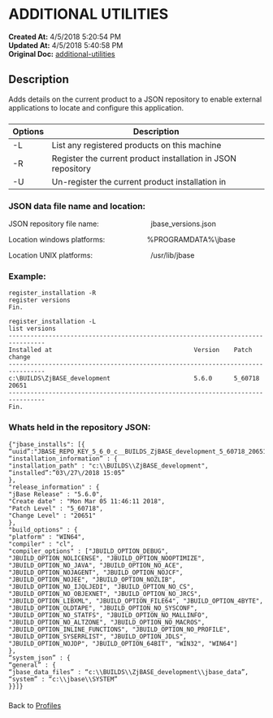 # ADDITIONAL UTILITIES 

**Created At:** 4/5/2018 5:20:54 PM  
**Updated At:** 4/5/2018 5:40:58 PM  
**Original Doc:** [additional-utilities](https://docs.jbase.com/44253-profiles/additional-utilities)  


## Description 

Adds details on the current product to a JSON repository to enable external applications to locate and configure this application.

### 



| Options | Description |
| --- | --- |
| -L | List any registered products on this machine<br> |
| -R | Register the current product installation in JSON repository<br> |
| -U<br> | Un-register the current product installation in<br> |


### JSON data file name and location:

JSON repository file name:                          jbase\_versions.json

Location windows platforms:                     %PROGRAMDATA%\jbase

Location UNIX platforms:                             /usr/lib/jbase

### 


### Example:

```
register_installation -R
register versions
Fin.

register_installation -L
list versions
--------------------------------------------------------------------------------
Installed at                                       Version    Patch      change
--------------------------------------------------------------------------------
c:\BUILDS\ZjBASE_development                       5.6.0      5_60718    20651
--------------------------------------------------------------------------------
Fin.
```

### 


### Whats held in the repository JSON:

```
{"jbase_installs": [{
“uuid”:"JBASE_REPO_KEY_5_6_0_c__BUILDS_ZjBASE_development_5_60718_20651",
“installation_information” : {
"installation_path" : "c:\\BUILDS\\ZjBASE_development",
“installed”:”03\/27\/2018 15:05”
},
"release_information" : {
"jBase Release" : "5.6.0",
"Create date" : "Mon Mar 05 11:46:11 2018",
"Patch Level" : "5_60718",
"Change Level" : "20651"
},
"build_options" : {
"platform" : "WIN64",
"compiler" : "cl",
"compiler_options" : ["JBUILD_OPTION_DEBUG", "JBUILD_OPTION_NOLICENSE", "JBUILD_OPTION_NOOPTIMIZE", "JBUILD_OPTION_NO_JAVA", "JBUILD_OPTION_NO_ACE", "JBUILD_OPTION_NOJAGENT", "JBUILD_OPTION_NOJCF", "JBUILD_OPTION_NOJEE", "JBUILD_OPTION_NOZLIB", "JBUILD_OPTION_NO_IJQLJEDI", "JBUILD_OPTION_NO_CS", "JBUILD_OPTION_NO_OBJEXNET", "JBUILD_OPTION_NO_JRCS", "JBUILD_OPTION_LIBXML", "JBUILD_OPTION_FILE64", "JBUILD_OPTION_4BYTE", "JBUILD_OPTION_OLDTAPE", "JBUILD_OPTION_NO_SYSCONF", "JBUILD_OPTION_NO_STATFS", "JBUILD_OPTION_NO_MALLINFO", "JBUILD_OPTION_NO_ALTZONE", "JBUILD_OPTION_NO_MACROS", "JBUILD_OPTION_INLINE_FUNCTIONS", "JBUILD_OPTION_NO_PROFILE", "JBUILD_OPTION_SYSERRLIST", "JBUILD_OPTION_JDLS", "JBUILD_OPTION_NOJDP", "JBUILD_OPTION_64BIT", "WIN32", "WIN64"]
},
“system_json” : {
“general” : {
“jbase_data_files” : “c:\\BUILDS\\ZjBASE_development\\jbase_data”,
“system” : “c:\\jbase\\SYSTEM”
}}]}
```

### 


Back to [Profiles](jbase-profiles57)
